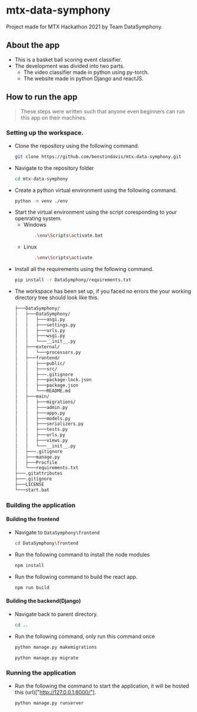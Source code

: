 # mtx-data-symphony
Project made for MTX Hackathon 2021 by Team DataSymphony.

## About the app
* This is a basket ball scoring event classifier.
* The development was divided into two parts.
    * The video classifier made in python using py-torch.
    * The website made in python Django and reactJS.


## How to run the app
> These steps were written such that anyone even beginners can run this app on their machines.
### Setting up the workspace.  
* Clone the repository using the following command.
    ```bash
    git clone https://github.com/benstindavis/mtx-data-symphony.git
    ```
* Navigate to the repository folder
    ```bash
    cd mtx-data-symphony
    ```
* Create a python virtual environment using the following command.
    ```bash
    python -m venv ./env
    ```
* Start the virtual environment using the script coresponding to your openrating system.
    * Windows 
        ```bash
            .\env\Scripts\activate.bat
        ``` 
    * Linux 
        ```bash
            .\env\Scripts\activate
        ```
* Install all the requirements using the following command.
    ```bash
    pip install -r DataSymphony/requirements.txt
    ```
* The workspace has been set up, if you faced no errors the your working directory tree should look like this.
    ```bash
    ├───DataSymphony/
    │   ├───DataSymphony/
    │   │   ├───asgi.py
    │   │   ├───settings.py
    │   │   ├───urls.py
    │   │   ├───wsgi.py
    │   │   └───__init__.py
    │   ├───external/
    │   │   └───processors.py
    │   ├───frontend/
    │   │   ├───public/
    │   │   ├───src/
    │   │   ├───.gitignore
    │   │   ├───package-lock.json
    │   │   ├───package.json
    │   │   └───README.md
    │   ├───main/
    │   │   ├───migrations/
    │   │   ├───admin.py
    │   │   ├───apps.py
    │   │   ├───models.py
    │   │   ├───serializers.py
    │   │   ├───tests.py
    │   │   ├───urls.py
    │   │   ├───views.py
    │   │   └───__init__.py
    │   ├───.gitignore
    │   ├───manage.py
    │   ├───Procfile
    │   └───requirements.txt
    ├───.gitattributes
    ├───.gitignore
    ├───LICENSE
    └───start.bat
    ```
### Building the application
#### Building the frontend
* Navigate to ```DataSymphony\frontend```
    ```bash
    cd DataSymphony\frontend
    ```
* Run the following command to install the node modules
    ```bash
    npm install
    ```
* Run the following command to build the react app.    
    ```bash
    npm run build
    ```

#### Building the backend(Django)
* Navigate back to parent directory.
    ```bash
    cd ..
    ```
* Run the following command, only run this command once
    ```bash
    python manage.py makemigrations
    ```

    ```bash
    python manage.py migrate
    ```

### Running the application
* Run the following the command to start the application, it will be hosted this (url)["http://127.0.0.1:8000/"].
    ```bash
    python manage.py runserver
    ```